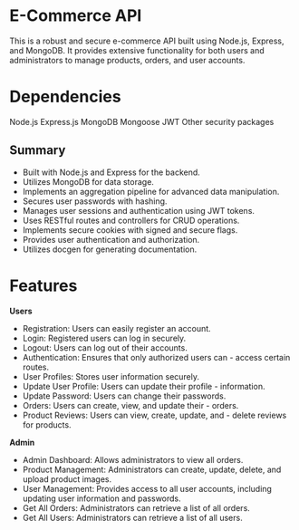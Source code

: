 # E-Commerce API

This is a robust and secure e-commerce API built using Node.js, Express, and MongoDB. It provides extensive functionality for both users and administrators to manage products, orders, and user accounts.

# Dependencies
Node.js
Express.js
MongoDB
Mongoose
JWT
Other security packages

## Summary
- Built with Node.js and Express for the backend.
- Utilizes MongoDB for data storage.
- Implements an aggregation pipeline for advanced data manipulation.
- Secures user passwords with hashing.
- Manages user sessions and authentication using JWT tokens.
- Uses RESTful routes and controllers for CRUD operations.
- Implements secure cookies with signed and secure flags.
- Provides user authentication and authorization.
- Utilizes docgen for generating documentation.

# Features
**Users**
- Registration: Users can easily register an account.
- Login: Registered users can log in securely.
- Logout: Users can log out of their accounts.
- Authentication: Ensures that only authorized users can - access certain routes.
- User Profiles: Stores user information securely.
- Update User Profile: Users can update their profile - information.
- Update Password: Users can change their passwords.
- Orders: Users can create, view, and update their - orders.
- Product Reviews: Users can view, create, update, and - delete reviews for products.

**Admin**
- Admin Dashboard: Allows administrators to view all orders.
- Product Management: Administrators can create, update, delete, and upload product images.
- User Management: Provides access to all user accounts, including updating user information and passwords.
- Get All Orders: Administrators can retrieve a list of all orders.
- Get All Users: Administrators can retrieve a list of all users.


